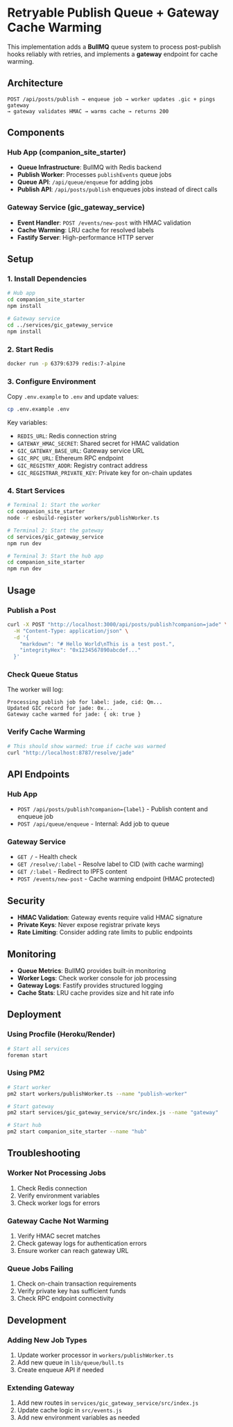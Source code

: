 # Retryable Publish Queue + Gateway Cache Warming

This implementation adds a **BullMQ** queue system to process post-publish hooks reliably with retries, and implements a **gateway** endpoint for cache warming.

## Architecture

```
POST /api/posts/publish → enqueue job → worker updates .gic + pings gateway
→ gateway validates HMAC → warms cache → returns 200
```

## Components

### Hub App (companion_site_starter)
- **Queue Infrastructure**: BullMQ with Redis backend
- **Publish Worker**: Processes `publishEvents` queue jobs
- **Queue API**: `/api/queue/enqueue` for adding jobs
- **Publish API**: `/api/posts/publish` enqueues jobs instead of direct calls

### Gateway Service (gic_gateway_service)
- **Event Handler**: `POST /events/new-post` with HMAC validation
- **Cache Warming**: LRU cache for resolved labels
- **Fastify Server**: High-performance HTTP server

## Setup

### 1. Install Dependencies

```bash
# Hub app
cd companion_site_starter
npm install

# Gateway service
cd ../services/gic_gateway_service
npm install
```

### 2. Start Redis

```bash
docker run -p 6379:6379 redis:7-alpine
```

### 3. Configure Environment

Copy `.env.example` to `.env` and update values:

```bash
cp .env.example .env
```

Key variables:
- `REDIS_URL`: Redis connection string
- `GATEWAY_HMAC_SECRET`: Shared secret for HMAC validation
- `GIC_GATEWAY_BASE_URL`: Gateway service URL
- `GIC_RPC_URL`: Ethereum RPC endpoint
- `GIC_REGISTRY_ADDR`: Registry contract address
- `GIC_REGISTRAR_PRIVATE_KEY`: Private key for on-chain updates

### 4. Start Services

```bash
# Terminal 1: Start the worker
cd companion_site_starter
node -r esbuild-register workers/publishWorker.ts

# Terminal 2: Start the gateway
cd services/gic_gateway_service
npm run dev

# Terminal 3: Start the hub app
cd companion_site_starter
npm run dev
```

## Usage

### Publish a Post

```bash
curl -X POST "http://localhost:3000/api/posts/publish?companion=jade" \
  -H "Content-Type: application/json" \
  -d '{
    "markdown": "# Hello World\nThis is a test post.",
    "integrityHex": "0x1234567890abcdef..."
  }'
```

### Check Queue Status

The worker will log:
```
Processing publish job for label: jade, cid: Qm...
Updated GIC record for jade: 0x...
Gateway cache warmed for jade: { ok: true }
```

### Verify Cache Warming

```bash
# This should show warmed: true if cache was warmed
curl "http://localhost:8787/resolve/jade"
```

## API Endpoints

### Hub App
- `POST /api/posts/publish?companion={label}` - Publish content and enqueue job
- `POST /api/queue/enqueue` - Internal: Add job to queue

### Gateway Service
- `GET /` - Health check
- `GET /resolve/:label` - Resolve label to CID (with cache warming)
- `GET /:label` - Redirect to IPFS content
- `POST /events/new-post` - Cache warming endpoint (HMAC protected)

## Security

- **HMAC Validation**: Gateway events require valid HMAC signature
- **Private Keys**: Never expose registrar private keys
- **Rate Limiting**: Consider adding rate limits to public endpoints

## Monitoring

- **Queue Metrics**: BullMQ provides built-in monitoring
- **Worker Logs**: Check worker console for job processing
- **Gateway Logs**: Fastify provides structured logging
- **Cache Stats**: LRU cache provides size and hit rate info

## Deployment

### Using Procfile (Heroku/Render)

```bash
# Start all services
foreman start
```

### Using PM2

```bash
# Start worker
pm2 start workers/publishWorker.ts --name "publish-worker"

# Start gateway
pm2 start services/gic_gateway_service/src/index.js --name "gateway"

# Start hub
pm2 start companion_site_starter --name "hub"
```

## Troubleshooting

### Worker Not Processing Jobs
1. Check Redis connection
2. Verify environment variables
3. Check worker logs for errors

### Gateway Cache Not Warming
1. Verify HMAC secret matches
2. Check gateway logs for authentication errors
3. Ensure worker can reach gateway URL

### Queue Jobs Failing
1. Check on-chain transaction requirements
2. Verify private key has sufficient funds
3. Check RPC endpoint connectivity

## Development

### Adding New Job Types
1. Update worker processor in `workers/publishWorker.ts`
2. Add new queue in `lib/queue/bull.ts`
3. Create enqueue API if needed

### Extending Gateway
1. Add new routes in `services/gic_gateway_service/src/index.js`
2. Update cache logic in `src/events.js`
3. Add new environment variables as needed

